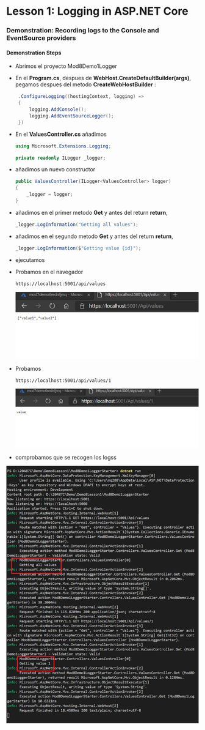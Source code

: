 # Lesson 1: Logging in ASP.NET Core

### Demonstration: Recording logs to the Console and EventSource providers

#### Demonstration Steps

- Abrimos el proyecto Mod8Demo1Logger


- En el **Program.cs**, despues de **WebHost.CreateDefaultBuilder(args)**, pegamos despues del metodo **CreateWebHostBuilder** :

  ```cs
   .ConfigureLogging((hostingContext, logging) => 
   {
       logging.AddConsole();
       logging.AddEventSourceLogger();
   })
  ```

- En el **ValuesController.cs** añadimos 

   ```cs
   using Microsoft.Extensions.Logging;
   ```

   ```cs
   private readonly ILogger _logger;
   ```

- añadimos un nuevo constructor

   ```cs
   public ValuesController(ILogger<ValuesController> logger)
   {
       _logger = logger;
   }
   ```

- añadimos en el primer metodo **Get** y antes del return **return**,

   ```cs
   _logger.LogInformation("Getting all values");
   ```

- añadimos en el segundo metodo **Get** y antes del return **return**,

   ```cs
   _logger.LogInformation($"Getting value {id}");
   ```

- ejecutamos

- Probamos en el navegador

   ```url
   https://localhost:5001/api/values
   ```

   

   ![](./img/Captura1.jpg)

   

- Probamos

   ```url
   https://localhost:5001/api/values/1
   ```

   

   ![](./img/Captura2.jpg)

- comprobamos que se recogen los logss

![](./img/Captura3.jpg)
